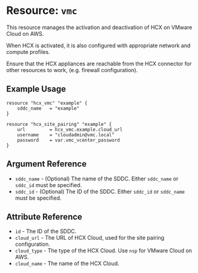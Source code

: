 # Resource: `vmc`

This resource manages the activation and deactivation of HCX on VMware Cloud on AWS.

When HCX is activated, it is also configured with appropriate network and
compute profiles.

Ensure that the HCX appliances are reachable from the HCX connector for other
resources to work, (e.g. firewall configuration).

## Example Usage

```hcl
resource "hcx_vmc" "example" {
    sddc_name   = "example"
}

resource "hcx_site_pairing" "example" {
    url         = hcx_vmc.example.cloud_url
    username    = "cloudadmin@vmc.local"
    password    = var.vmc_vcenter_password
}
```

## Argument Reference

* `sddc_name` - (Optional) The name of the SDDC. Either `sddc_name` or `sddc_id`
  must be specified.
* `sddc_id` - (Optional) The ID of the SDDC. Either `sddc_id` or `sddc_name`
  must be specified.

## Attribute Reference

* `id` - The ID of the SDDC.
* `cloud_url` - The URL of HCX Cloud, used for the site pairing configuration.
* `cloud_type` - The type of the HCX Cloud. Use `nsp` for VMware Cloud on AWS.
* `cloud_name` - The name of the HCX Cloud.
